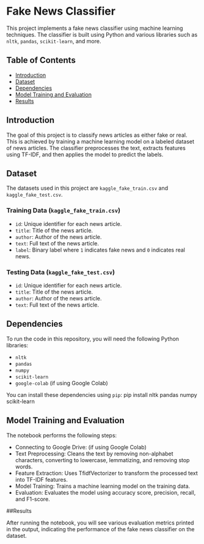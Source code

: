 # Fake News Classifier

This project implements a fake news classifier using machine learning techniques. The classifier is built using Python and various libraries such as `nltk`, `pandas`, `scikit-learn`, and more.

## Table of Contents

- [Introduction](#introduction)
- [Dataset](#dataset)
- [Dependencies](#dependencies)
- [Model Training and Evaluation](#model-training-and-evaluation)
- [Results](#results)

## Introduction

The goal of this project is to classify news articles as either fake or real. This is achieved by training a machine learning model on a labeled dataset of news articles. The classifier preprocesses the text, extracts features using TF-IDF, and then applies the model to predict the labels.

## Dataset

The datasets used in this project are `kaggle_fake_train.csv` and `kaggle_fake_test.csv`.

### Training Data (`kaggle_fake_train.csv`)
- `id`: Unique identifier for each news article.
- `title`: Title of the news article.
- `author`: Author of the news article.
- `text`: Full text of the news article.
- `label`: Binary label where `1` indicates fake news and `0` indicates real news.

### Testing Data (`kaggle_fake_test.csv`)
- `id`: Unique identifier for each news article.
- `title`: Title of the news article.
- `author`: Author of the news article.
- `text`: Full text of the news article.

## Dependencies

To run the code in this repository, you will need the following Python libraries:
- `nltk`
- `pandas`
- `numpy`
- `scikit-learn`
- `google-colab` (if using Google Colab)

You can install these dependencies using `pip`: pip install nltk pandas numpy scikit-learn

##  Model Training and Evaluation

The notebook performs the following steps:

- Connecting to Google Drive: (if using Google Colab)
- Text Preprocessing: Cleans the text by removing non-alphabet characters, converting to lowercase, lemmatizing, and removing stop words.
- Feature Extraction: Uses TfidfVectorizer to transform the processed text into TF-IDF features.
- Model Training: Trains a machine learning model on the training data.
- Evaluation: Evaluates the model using accuracy score, precision, recall, and F1-score.


##Results

After running the notebook, you will see various evaluation metrics printed in the output, indicating the performance of the fake news classifier on the dataset.

